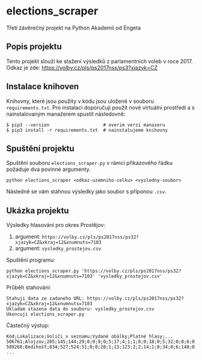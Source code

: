 # elections_scraper
Třetí závěrečný projekt na Python Akademii od Engeta

## Popis projektu
Tento projekt slouží ke stažení výsledků z parlamentních voleb v roce 2017.
Odkaz je zde: https://volby.cz/pls/ps2017nss/ps3?xjazyk=CZ

## Instalace knihoven
Knihovny, které jsou použity v kódu jsou uložené v souboru `requirements.txt`. Pro instalaci doporučuji použít nové virtuální prostředí a s nainstalovaným manažerem spustit následovně:
```
$ pip3 --version                    # overim verzi manazeru
$ pip3 install -r requirements.txt  # nainstalujeme knihovny
```

## Spuštění projektu
Spuštění souboru `elections_scraper.py` v rámci příkazového řádku požaduje dva povinné argumenty.
```
python elections_scraper <odkaz-uzemniho-celku> <vysledny-soubor>
```
Následně se vám stáhnou výsledky jako soubor s příponou `.csv`.

## Ukázka projektu
Výsledky hlasování pro okres Prostějov:
 1. argument: `https://volby.cz/pls/ps2017nss/ps32?xjazyk=CZ&xkraj=12&xnumnuts=7103`
 2. argument: `vysledky_prostejov.csv`

Spuštění programu:
```
python elections_scraper.py 'https://volby.cz/pls/ps2017nss/ps32?xjazyk=CZ&xkraj=12&xnumnuts=7103' 'vysledky_prostejov.csv'
```

Průběh stahování:
```
Stahuji data ze zadaneho URL: https://volby.cz/pls/ps2017nss/ps32?xjazyk=CZ&xkraj=12&xnumnuts=7103
Ukladam stazena data do souboru: vysledky_prostejov.csv
Ukoncuji elections_scraper.py
```

Částečný výstup:
```
Kód;Lokalizace;Voliči v seznamu;Vydané obálky;Platné hlasy;...
506761;Alojzov;205;145;144;29;0;0;9;0;5;17;4;1;1;0;0;18;0;5;32;0;0;6;0;0;1;1;15;0
589268;Bedihošť;834;527;524;51;0;0;28;1;13;123;2;2;14;1;0;34;0;6;140;0;0;26;0;0;0;0;82;1
...
```
